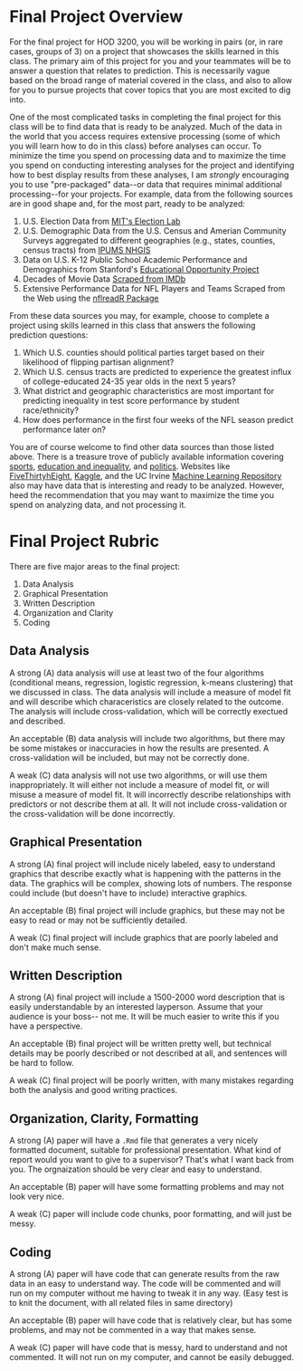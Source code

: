 # Final Project Overview

For the final project for HOD 3200, you will be working in pairs (or, in rare cases, groups of 3) on a project that showcases the skills learned in this class. The primary aim of this project for you and your teammates will be to answer a question that relates to prediction. This is necessarily vague based on the broad range of material covered in the class, and also to allow for you to pursue projects that cover topics that you are most excited to dig into.

One of the most complicated tasks in completing the final project for this class will be to find data that is ready to be analyzed. Much of the data in the world that you access requires extensive processing (some of which you will learn how to do in this class) before analyses can occur. To minimize the time you spend on processing data and to maximize the time you spend on conducting interesting analyses for the project and identifying how to best display results from these analyses, I am *strongly* encouraging you to use "pre-packaged" data--or data that requires minimal additional processing--for your projects. For example, data from the following sources are in good shape and, for the most part, ready to be analyzed:

1.  U.S. Election Data from [MIT's Election Lab](https://electionlab.mit.edu/data)
2.  U.S. Demographic Data from the U.S. Census and Amerian Community Surveys aggregated to different geographies (e.g., states, counties, census tracts) from [IPUMS NHGIS](https://www.nhgis.org/)
3.  Data on U.S. K-12 Public School Academic Performance and Demographics from Stanford's [Educational Opportunity Project](https://edopportunity.org/get-the-data/seda-archive-downloads/)
4.  Decades of Movie Data [Scraped from IMDb](https://www.kaggle.com/datasets/danielgrijalvas/movies?select=movies.csv)
5.  Extensive Performance Data for NFL Players and Teams Scraped from the Web using the [nflreadR Package](https://github.com/nflverse/nflreadr)

From these data sources you may, for example, choose to complete a project using skills learned in this class that answers the following prediction questions:

1.  Which U.S. counties should political parties target based on their likelihood of flipping partisan alignment?
2.  Which U.S. census tracts are predicted to experience the greatest influx of college-educated 24-35 year olds in the next 5 years?
3.  What district and geographic characteristics are most important for predicting inequality in test score performance by student race/ethnicity?
4.  How does performance in the first four weeks of the NFL season predict performance later on?

You are of course welcome to find other data sources than those listed above. There is a treasure trove of publicly available information covering [sports](https://cran.r-project.org/web/views/SportsAnalytics.html), [education and inequality](https://ocrdata.ed.gov/resources/downloaddatafile), and [politics](https://data.fivethirtyeight.com/). Websites like [FiveThirtyhEight](https://data.fivethirtyeight.com/), [Kaggle](https://www.kaggle.com/), and the UC Irvine [Machine Learning Repository](https://archive.ics.uci.edu/datasets) also may have data that is interesting and ready to be analyzed. However, heed the recommendation that you may want to maximize the time you spend on analyzing data, and not processing it.

# Final Project Rubric

There are five major areas to the final project:

1.  Data Analysis
2.  Graphical Presentation
3.  Written Description
4.  Organization and Clarity
5.  Coding

## Data Analysis

A strong (A) data analysis will use at least two of the four algorithms (conditional means, regression, logistic regression, k-means clustering) that we discussed in class. The data analysis will include a measure of model fit and will describe which characeristics are closely related to the outcome. The analysis will include cross-validation, which will be correctly exectued and described.

An acceptable (B) data analysis will include two algorithms, but there may be some mistakes or inaccuracies in how the results are presented. A cross-validation will be included, but may not be correctly done.

A weak (C) data analysis will not use two algorithms, or will use them inappropriately. It will either not include a measure of model fit, or will misuse a measure of model fit. It will incorrectly describe relationships with predictors or not describe them at all. It will not include cross-validation or the cross-validation will be done incorrectly.

## Graphical Presentation

A strong (A) final project will include nicely labeled, easy to understand graphics that describe exactly what is happening with the patterns in the data. The graphics will be complex, showing lots of numbers. The response could include (but doesn't have to include) interactive graphics.

An acceptable (B) final project will include graphics, but these may not be easy to read or may not be sufficiently detailed.

A weak (C) final project will include graphics that are poorly labeled and don't make much sense.

## Written Description

A strong (A) final project will include a 1500-2000 word description that is easily understandable by an interested layperson. Assume that your audience is your boss-- not me. It will be much easier to write this if you have a perspective.

An acceptable (B) final project will be written pretty well, but technical details may be poorly described or not described at all, and sentences will be hard to follow.

A weak (C) final project will be poorly written, with many mistakes regarding both the analysis and good writing practices.

## Organization, Clarity, Formatting

A strong (A) paper will have a `.Rmd` file that generates a very nicely formatted document, suitable for professional presentation. What kind of report would you want to give to a supervisor? That's what I want back from you. The orgnaization should be very clear and easy to understand.

An acceptable (B) paper will have some formatting problems and may not look very nice.

A weak (C) paper will include code chunks, poor formatting, and will just be messy. 

## Coding

A strong (A) paper will have code that can generate results from the raw data in an easy to understand way. The code will be commented and will run on my computer without me having to tweak it in any way. (Easy test is to knit the document, with all related files in same directory)

An acceptable (B) paper will have code that is relatively clear, but has some problems, and may not be commented in a way that makes sense.

A weak (C) paper will have code that is messy, hard to understand and not commented. It will not run on my computer, and cannot be easily debugged.

